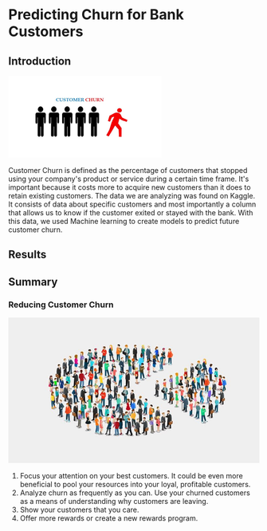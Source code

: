 # Predicting Churn for Bank Customers

## Introduction
![Customer Churn](churn.png)

Customer Churn is defined as the percentage of customers that stopped using your company's product or service during a certain time frame. It's important because it costs more to acquire new customers than it does to retain existing customers. The data we are analyzing was found on Kaggle. It consists of data about specific customers and most importantly a column that allows us to know if the customer exited or stayed with the bank. With this data, we used Machine learning to create models to predict future customer churn.

## Results

## Summary

### Reducing Customer Churn
![Best Customers](best_customers.jpeg)
1. Focus your attention on your best customers. It could be even more beneficial to pool your resources into your loyal, profitable customers.
2. Analyze churn as frequently as you can. Use your churned customers as a means of understanding why customers are leaving.
3. Show your customers that you care.
4. Offer more rewards or create a new rewards program.


